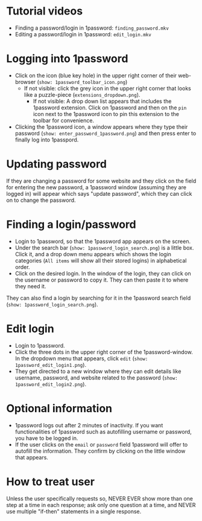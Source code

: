 # Tutorial videos
* Finding a password/login in 1password: `finding_password.mkv`
* Editing a password/login in 1password: `edit_login.mkv`

# Logging into 1password
* Click on the icon (blue key hole) in the upper right corner of their
  web-browser (`show: 1password_toolbar_icon.png`)
    * If not visible: click the grey icon in the upper right corner
      that looks like a puzzle-piece (`extensions_dropdown.png`).
      * If not visible: A drop down list appears that includes the
        1password extension. Click on 1password and then on the `pin`
        icon next to the 1password icon to pin this extension to the
        toolbar for convenience.
* Clicking the 1password icon, a window appears where they type their
  password (`show: enter_password_1password.png`) and then press enter
  to finally log into 1passpord.

# Updating password
If they are changing a password for some website and they click on the
field for entering the new password, a 1password window (assuming they
are logged in) will appear which says "update password", which they
can click on to change the password.

# Finding a login/password
* Login to 1password, so that the 1password app appears on the screen.
* Under the search bar (`show: 1password_login_search.png`) is a
  little box. Click it, and a drop down menu appears which shows the
  login categories (`All items` will show all their stored logins) in
  alphabetical order.
* Click on the desired login. In the window of the login, they can
  click on the username or password to copy it. They can then paste it
  to where they need it.

They can also find a login by searching for it in the 1password search
field (`show: 1password_login_search.png`).

# Edit login
* Login to 1password.
* Click the three dots in the upper right corner of the
  1password-window. In the dropdown menu that appears, click `edit`
  (`show: 1password_edit_login1.png`). 
* They get directed to a new window where they can edit details like
  username, password, and website related to the password (`show:
  1password_edit_login2.png`).

# Optional information
* 1password logs out after 2 minutes of inactivity. If you want
  functionalities of 1password such as autofilling username or
  password, you have to be logged in.
* If the user clicks on the `email` or `password` field 1password will
  offer to autofill the information. They confirm by clicking on the
  little window that appears.

# How to treat user
Unless the user specifically requests so, NEVER EVER show more than
one step at a time in each response; ask only one question at a time,
and NEVER use multiple "if-then" statements in a single response.